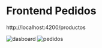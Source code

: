 # Frontend Pedidos


http://localhost:4200/productos

![dasboard](https://user-images.githubusercontent.com/17706660/88707038-4e64db00-d0d7-11ea-862e-fe8ba7c4464e.png)
![pedidos](https://user-images.githubusercontent.com/17706660/88707058-515fcb80-d0d7-11ea-9116-30bf76bdccbb.png)

